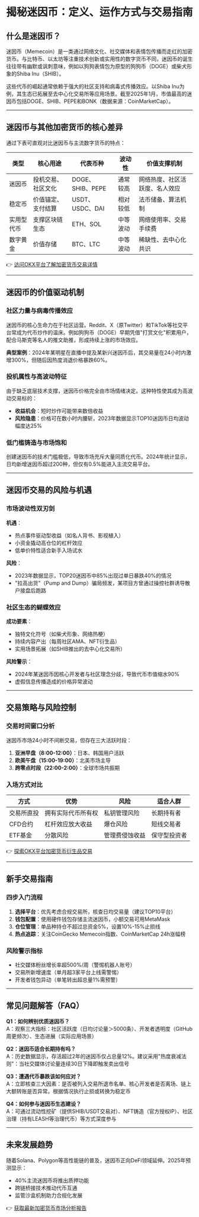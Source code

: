 # 揭秘迷因币：定义、运作方式与交易指南

## 什么是迷因币？

迷因币（Memecoin）是一类通过网络文化、社交媒体和表情包传播而走红的加密货币。与比特币、以太坊等注重技术创新或实用性的数字货币不同，迷因币的诞生往往带有幽默或讽刺意味，例如以狗狗表情包为原型的狗狗币（DOGE）或柴犬形象的Shiba Inu（SHIB）。

这些代币的崛起通常依赖于强大的社区支持和病毒式传播效应。以Shiba Inu为例，其生态已拓展至去中心化交易所等应用场景。截至2025年1月，市值最高的迷因币包括DOGE、SHIB、PEPE和BONK（数据来源：CoinMarketCap）。

---

## 迷因币与其他加密货币的核心差异

通过下表可直观对比迷因币与主流数字货币的特点：

| 类型       | 核心用途             | 代表币种           | 波动性       | 价值支撑机制                     |
|------------|----------------------|--------------------|--------------|----------------------------------|
| 迷因币     | 投机交易、社区文化   | DOGE、SHIB、PEPE   | 通常较高     | 网络热度、社区活跃度、名人效应   |
| 稳定币     | 价值锚定、支付结算   | USDT、USDC、DAI    | 相对较低     | 法币储备、算法机制               |
| 实用型代币 | 支撑区块链生态       | ETH、SOL           | 中等波动     | 网络使用率、交易手续费           |
| 数字黄金   | 价值存储             | BTC、LTC           | 中等波动     | 稀缺性、去中心化共识             |

👉 [访问OKX平台了解加密货币交易详情](https://bit.ly/okx_welcome)

---

## 迷因币的价值驱动机制

### 社区力量与病毒传播效应

迷因币的核心生命力在于社区运营。Reddit、X（原Twitter）和TikTok等社交平台常成为代币炒作的温床。例如狗狗币（DOGE）早期凭借"打赏文化"积累用户，配合马斯克等名人的推文助推，形成持续上涨的市场效应。

**典型案例**：2024年某明星在直播中提及某新兴迷因币后，其交易量在24小时内激增300%，但随后因热度消退价格暴跌60%。

### 投机属性与高波动特征

由于缺乏底层技术支撑，迷因币价格完全由市场情绪决定。这种特性使其成为高波动交易标的：
- **收益机会**：短时炒作可能带来数倍收益
- **风险隐患**：价格可在数小时内腰斩，2023年数据显示TOP10迷因币日均波动幅度达25%

### 低门槛铸造与市场饱和

创建迷因币的技术门槛极低，导致市场充斥大量同质化代币。2024年统计显示，日均新增迷因币超过200种，但仅有0.5%能进入主流交易平台。

---

## 迷因币交易的风险与机遇

### 市场波动性双刃剑

**机遇**：
- 热点事件驱动型收益（如名人背书、影视植入）
- 小资金撬动高仓位的杠杆效应
- 低单价特性适合新手入场试水

**风险**：
- 2023年数据显示，TOP20迷因币中85%出现过单日暴跌40%的情况
- "拉高出货"（Pump and Dump）骗局频发，某项目方曾通过操控社群诱导散户接盘后跑路

### 社区生态的蝴蝶效应

**成功要素**：
- 独特文化符号（如柴犬形象、网络热梗）
- 持续内容产出（每周社区AMA、NFT衍生品）
- 实用场景拓展（如SHIB推出的去中心化交易所）

**风险警示**：
- 2024年某迷因币因核心开发者与社区理念分歧，导致代币市值缩水90%
- 虚假信息传播造成的价格异常波动

---

## 交易策略与风险控制

### 交易时间窗口分析

迷因币市场24小时不间断交易，但存在三大活跃时段：
1. **亚洲早盘（8:00-12:00）**：日本、韩国用户活跃
2. **欧美午盘（15:00-19:00）**：北美市场主导
3. **跨零点时段（22:00-2:00）**：全球市场共振期

### 入场方式对比

| 方式       | 优势                     | 风险                     | 适合人群         |
|------------|--------------------------|--------------------------|------------------|
| 交易所直投 | 拥有实际代币所有权       | 私钥管理风险             | 长期持有者       |
| CFD合约    | 杠杆效应放大收益         | 爆仓风险                 | 短线交易者       |
| ETF基金    | 分散风险                 | 管理费侵蚀收益           | 保守型投资者     |

👉 [探索OKX平台加密货币衍生品交易](https://bit.ly/okx_welcome)

---

## 新手交易指南

### 四步入门流程
1. **选择平台**：优先考虑合规交易所，核查日均交易量（建议TOP10平台）
2. **钱包配置**：使用硬件钱包存储主流迷因币，小额交易可用MetaMask
3. **仓位管理**：单品种持仓不超过总资金5%，设置10%-15%止损线
4. **热点追踪**：关注CoinGecko Memecoin指数、CoinMarketCap 24h涨幅榜

### 风险警示指标
- 社交媒体粉丝增长率超500%/周（警惕机器人账号）
- 交易所新增速度（单月超3家平台上线需警惕）
- 开发者钱包异动（单笔转出超总量1%需预警）

---

## 常见问题解答（FAQ）

**Q1：如何辨别优质迷因币？**  
A：观察三大指标：社区活跃度（日均讨论量＞5000条）、开发者透明度（GitHub周更频次）、生态进展（实际应用场景）

**Q2：迷因币适合长期持有吗？**  
A：历史数据显示，存活超过2年的迷因币仅占总量12%。建议采用"热度衰减法则"：当社交媒体讨论量连续30日下降即触发卖出信号

**Q3：遭遇代币暴跌该如何应对？**  
A：立即核查三大因素：是否被列入交易所退市名单、核心开发者是否离场、链上大额转账是否异常。根据情况执行止损或转换为稳定币

**Q4：如何参与迷因币生态建设？**  
A：可通过流动性挖矿（提供SHIB/USDT交易对）、NFT铸造（官方授权IP）、社区治理（持有LEASH等治理代币）等方式深度参与

---

## 未来发展趋势

随着Solana、Polygon等高性能链的普及，迷因币正向DeFi领域延伸。2025年预测显示：
- 40%主流迷因币将推出质押功能
- 跨链桥接技术推动代币互通
- 监管沙盒机制助力合规化发展

👉 [获取最新加密货币市场分析报告](https://bit.ly/okx_welcome)